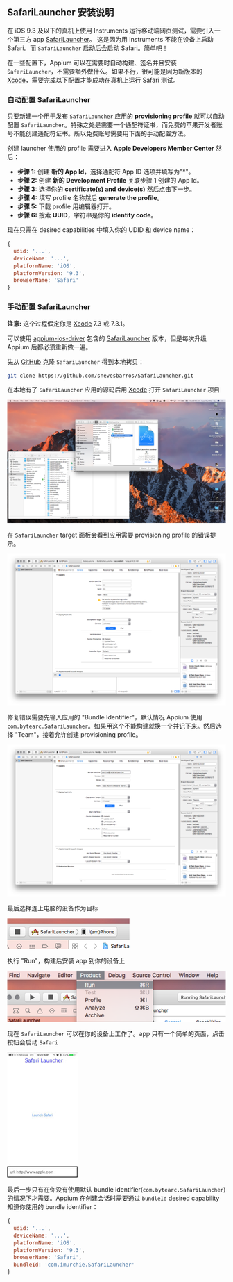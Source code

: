 ## SafariLauncher 安装说明

在 iOS 9.3 及以下的真机上使用 Instruments 运行移动端网页测试，需要引入一个第三方 app [SafariLauncher](https://github.com/snevesbarros/SafariLauncher)。
这是因为用 Instruments 不能在设备上启动 Safari。而 `SafariLauncher` 启动后会启动 Safari。简单吧！

在一些配置下，Appium 可以在需要时自动构建、签名并且安装 `SafariLauncher`，不需要额外做什么。如果不行，很可能是因为新版本的 [Xcode](https://developer.apple.com/xcode/)，需要完成以下配置才能成功在真机上运行 Safari 测试。

### 自动配置 SafariLauncher

只要新建一个用于发布 `SafariLauncher` 应用的 **provisioning profile** 就可以自动配置 `SafariLauncher`。特殊之处是需要一个通配符证书，而免费的苹果开发者账号不能创建通配符证书。所以免费账号需要用下面的手动配置方法。

创建 launcher 使用的 profile 需要进入 **Apple Developers Member Center** 然后：
  * **步骤 1:** 创建 **新的 App Id**，选择通配符 App ID 选项并填写为"*"。
  * **步骤 2:** 创建 **新的 Development Profile** 关联步骤 1 创建的 App Id。
  * **步骤 3:** 选择你的 **certificate(s) and device(s)** 然后点击下一步。
  * **步骤 4:** 填写 profile 名称然后 **generate the profile**。
  * **步骤 5:** 下载 profile 用编辑器打开。
  * **步骤 6:** 搜索 **UUID**，字符串是你的 **identity code**。

现在只需在 desired capabilities 中填入你的 UDID 和 device name：
```js
{
  udid: '...',
  deviceName: '...',
  platformName: 'iOS',
  platformVersion: '9.3',
  browserName: 'Safari'
}
```


### 手动配置 SafariLauncher

**注意:** 这个过程假定你是 [Xcode](https://developer.apple.com/xcode/) 7.3 或 7.3.1。

可以使用 [appium-ios-driver](https://github.com/appium/appium-ios-driver) 包含的 [SafariLauncher](https://github.com/snevesbarros/SafariLauncher) 版本，但是每次升级 Appium 后都必须重新做一遍。

先从 [GitHub](https://github.com/) 克隆 `SafariLauncher` 得到本地拷贝：
```bash
git clone https://github.com/snevesbarros/SafariLauncher.git
```

在本地有了 `SafariLauncher` 应用的源码后用 [Xcode](https://developer.apple.com/xcode/) 打开 `SafariLauncher` 项目

![打开 SafariLauncher 项目](ios-uiautomation-safari-launcher-img/opening.png)

在 `SafariLauncher` target 面板会看到应用需要 provisioning profile 的错误提示。

![缺少 provisioning profile 错误](ios-uiautomation-safari-launcher-img/no-provisioning-profile.png)

修复错误需要先输入应用的 "Bundle Identifier"，默认情况 Appium 使用 `com.bytearc.SafariLauncher`。如果用这个不能构建就换一个并记下来。然后选择 "Team"，接着允许创建 provisioning profile。

![修复 provisioning profile 错误](ios-uiautomation-safari-launcher-img/changing-bundleid.png)

最后选择连上电脑的设备作为目标

![选择设备](ios-uiautomation-safari-launcher-img/choosing-target.png)

执行 "Run"，构建后安装 app 到你的设备上

![运行 SafariLauncher](ios-uiautomation-safari-launcher-img/running.png)

现在 `SafariLauncher` 可以在你的设备上工作了。app 只有一个简单的页面，点击按钮会启动 `Safari`

![SafariLauncher on device](ios-uiautomation-safari-launcher-img/safarilauncher.png)

最后一步只有在你没有使用默认 bundle identifier(`com.bytearc.SafariLauncher`) 的情况下才需要。Appium 在创建会话时需要通过 `bundleId` desired capability 知道你使用的 bundle identifier：
```js
{
  udid: '...',
  deviceName: '...',
  platformName: 'iOS',
  platformVersion: '9.3',
  browserName: 'Safari',
  bundleId: 'com.imurchie.SafariLauncher'
}
```
